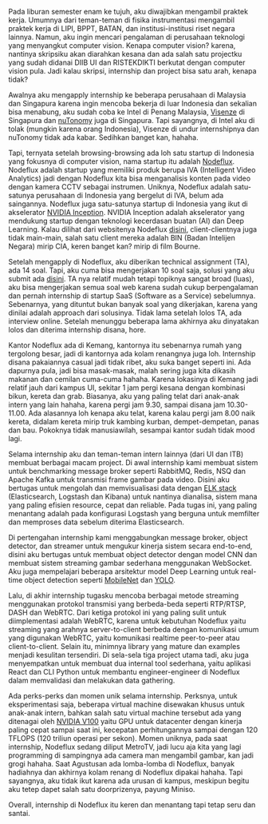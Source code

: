 Pada liburan semester enam ke tujuh, aku diwajibkan mengambil praktek kerja. Umumnya dari teman-teman di fisika instrumentasi mengambil praktek kerja di LIPI, BPPT, BATAN, dan institusi-institusi riset negara lainnya. Namun, aku ingin mencari pengalaman di perusahaan teknologi yang menyangkut computer vision. Kenapa computer vision? karena, nantinya skripsiku akan diarahkan kesana dan ada salah satu projectku yang sudah didanai DIIB UI dan RISTEKDIKTI berkutat dengan computer vision pula. Jadi kalau skripsi, internship dan project bisa satu arah, kenapa tidak?

Awalnya aku mengapply internship ke beberapa perusahaan di Malaysia dan Singapura karena ingin mencoba bekerja di luar Indonesia dan sekalian bisa menabung, aku sudah coba ke Intel di Penang Malaysia, [Visenze](https://www.visenze.com/) di Singapura dan [nuTonomy](https://www.nutonomy.com/) juga di Singapura. Tapi sayangnya, di Intel aku di tolak (mungkin karena orang Indonesia), Visenze di undur internshipnya dan nuTonomy tidak ada kabar. Sedihkan banget kan, hahaha.

Tapi, ternyata setelah browsing-browsing ada loh satu startup di Indonesia yang fokusnya di computer vision, nama startup itu adalah [Nodeflux](https://nodeflux.io/). Nodeflux adalah startup yang memiliki produk berupa IVA (Intelligent Video Analytics) jadi dengan Nodeflux kita bisa menganalisis konten pada video dengan kamera CCTV sebagai instrumen. Uniknya, Nodeflux adalah satu-satunya perusahaan di Indonesia yang bergelut di IVA, belum ada saingannya. Nodeflux juga satu-satunya startup di Indonesia yang ikut di akselerator [NVIDIA Inception](https://www.nvidia.com/en-us/deep-learning-ai/startups/). NVIDIA Inception adalah akselerator yang mendukung startup dengan teknologi kecerdasan buatan (AI) dan Deep Learning. Kalau dilihat dari websitenya Nodeflux [disini](https://nodeflux.io/), client-clientnya juga tidak main-main, salah satu client mereka adalah BIN (Badan Intelijen Negara) mirip CIA, keren banget kan? mirip di film Bourne.

Setelah mengapply di Nodeflux, aku diberikan technical assignment (TA), ada 14 soal. Tapi, aku cuma bisa mengerjakan 10 soal saja, solusi yang aku submit ada [disini](https://github.com/eufat/nodeflux-ta). TA nya relatif mudah tetapi topiknya sangat broad (luas), aku bisa mengerjakan semua soal web karena sudah cukup berpengalaman dan pernah internship di startup SaaS (Software as a Service) sebelumnya. Sebenarnya, yang dituntut bukan banyak soal yang dikerjakan, karena yang dinilai adalah approach dari solusinya. Tidak lama setelah lolos TA, ada interview online. Setelah menunggu beberapa lama akhirnya aku dinyatakan lolos dan diterima internship disana, hore.

Kantor Nodeflux ada di Kemang, kantornya itu sebenarnya rumah yang tergolong besar, jadi di kantornya ada kolam renangnya juga loh. Internship disana pakaiannya casual jadi tidak ribet, aku suka banget seperti ini. Ada dapurnya pula, jadi bisa masak-masak, malah sering juga kita dikasih makanan dan cemilan cuma-cuma hahaha. Karena lokasinya di Kemang jadi relatif jauh dari kampus UI, sekitar 1 jam pergi kesana dengan kombinasi bikun, kereta dan grab. Biasanya, aku yang paling telat dari anak-anak intern yang lain hahaha, karena pergi jam 9.30, sampai disana jam 10.30-11.00.  Ada alasannya loh kenapa aku telat, karena kalau pergi jam 8.00 naik kereta, didalam kereta mirip truk kambing kurban, dempet-dempetan, panas dan bau. Pokoknya tidak manusiawilah, sesampai kantor sudah tidak mood lagi.

Selama internship aku dan teman-teman intern lainnya (dari UI dan ITB) membuat berbagai macam project. Di awal internship kami membuat sistem untuk benchmarking message broker seperti RabbitMQ, Redis, NSQ dan Apache Kafka untuk transmisi frame gambar pada video. Disini aku bertugas untuk mengolah dan memvisualisasi data dengan [ELK stack](https://www.elastic.co/elk-stack) (Elasticsearch, Logstash dan Kibana) untuk nantinya dianalisa, sistem mana yang paling efisien resource, cepat dan reliable. Pada tugas ini, yang paling menantang adalah pada konfigurasi Logstash yang berguna untuk memfilter dan memproses data sebelum diterima Elasticsearch.

Di pertengahan internship kami menggabungkan message broker, object detector, dan streamer untuk mengukur kinerja sistem secara end-to-end, disini aku bertugas untuk membuat object detector dengan model CNN dan membuat sistem streaming gambar sederhana menggunakan WebSocket. Aku juga mempelajari beberapa arsitektur model Deep Learning untuk real-time object detection seperti [MobileNet](https://arxiv.org/abs/1704.04861) dan [YOLO](https://arxiv.org/abs/1506.02640).

Lalu, di akhir internship tugasku mencoba berbagai metode streaming menggunakan protokol transmisi yang berbeda-beda seperti RTP/RTSP, DASH dan WebRTC. Dari ketiga protokol ini yang paling sulit untuk diimplementasi adalah WebRTC, karena untuk kebutuhan Nodeflux yaitu streaming yang arahnya server-to-client berbeda dengan komunikasi umum yang digunakan WebRTC, yaitu komunikasi realtime peer-to-peer atau client-to-client. Selain itu, minimnya library yang mature dan examples menjadi kesulitan tersendiri. Di sela-sela tiga project utama tadi, aku juga menyempatkan untuk membuat dua internal tool sederhana, yaitu aplikasi React dan CLI Python untuk membantu engineer-engineer di Nodeflux dalam memvalidasi dan melakukan data gathering.

Ada perks-perks dan momen unik selama internship. Perksnya, untuk eksperimentasi saja, beberapa virtual machine disewakan khusus untuk anak-anak intern, bahkan salah satu virtual machine tersebut ada yang ditenagai oleh [NVIDIA V100](https://www.nvidia.com/en-us/data-center/tesla-v100/) yaitu GPU untuk datacenter dengan kinerja paling cepat sampai saat ini, kecepatan perhitungannya sampai dengan 120 TFLOPS (120 triliun operasi per sekon). Momen uniknya, pada saat internship, Nodeflux sedang diliput MetroTV, jadi lucu aja kita yang lagi programming di sampingnya ada camera man mengambil gambar, kan jadi grogi hahaha. Saat Agustusan ada lomba-lomba di Nodeflux, banyak hadiahnya dan akhirnya kolam renang di Nodeflux dipakai hahaha. Tapi sayangnya, aku tidak ikut karena ada urusan di kampus, meskipun begitu aku tetep dapet salah satu doorprizenya, payung Miniso.

Overall, internship di Nodeflux itu keren dan menantang tapi tetap seru dan santai.





